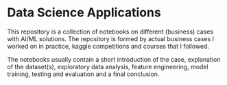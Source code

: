 # Data Science Applications
This repository is a collection of notebooks on different (business) cases with AI/ML solutions. The repository is formed by actual business cases I worked on in practice, kaggle competitions and courses that I followed.

The notebooks usually contain a short introduction of the case, explanation of the dataset(s), exploratory data analysis, feature engineering, model training, testing and evaluation and a final conclusion.
